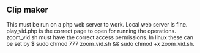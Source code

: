 ## Clip maker ##

This must be run on a php web server to work. Local web server is fine. 
play_vid.php is the correct page to open for running the operations.
zoom_vid.sh must have the correct access permissions. In linux these
can be set by $ sudo chmod 777 zoom_vid.sh && sudo chmod +x zoom_vid.sh.
